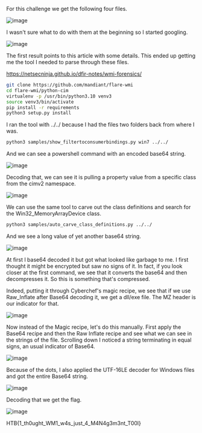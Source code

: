 For this challenge we get the following four files.

![image](https://user-images.githubusercontent.com/80063008/179469636-430babb8-2522-4e2a-891f-814a5ec88eca.png)

I wasn't sure what to do with them at the beginning so I started googling.

![image](https://user-images.githubusercontent.com/80063008/179469820-bb6f8681-07da-4cc0-a13a-03cb835cf0c5.png)

The first result points to this article with some details. This ended up getting me the tool I needed to parse through these files.

https://netsecninja.github.io/dfir-notes/wmi-forensics/

```bash
git clone https://github.com/mandiant/flare-wmi
cd flare-wmi/python-cim
virtualenv -p /usr/bin/python3.10 venv3
source venv3/bin/activate
pip install -r requirements
python3 setup.py install
```
I ran the tool with ../../ because I had the files two folders back from where I was.

```bash
python3 samples/show_filtertoconsumerbindings.py win7 ../../
```
And we can see a powershell command with an encoded base64 string.

![image](https://user-images.githubusercontent.com/80063008/179470081-bbcf89ad-b804-4526-b296-2641c8034b3b.png)

Decoding that, we can see it is pulling a property value from a specific class from the cimv2 namespace.

![image](https://user-images.githubusercontent.com/80063008/179470150-fd09157e-1396-4dec-9ff1-779b53dc2dbf.png)

We can use the same tool to carve out the class definitions and search for the Win32_MemoryArrayDevice class.

```bash
python3 samples/auto_carve_class_definitions.py ../../ 
```
And we see a long value of yet another base64 string.

![image](https://user-images.githubusercontent.com/80063008/179470364-ea87c6cd-d28c-4cc7-a135-74e30861c29e.png)

At first I base64 decoded it but got what looked like garbage to me. I first thought it might be encrypted but saw no signs of it. In fact, if you look closer at the first command, we see that it converts the base64 and then decompresses it. So this is something that's compressed.

Indeed, putting it through Cyberchef's magic recipe, we see that if we use Raw_Inflate after Base64 decoding it, we get a dll/exe file. The MZ header is our indicator for that.

![image](https://user-images.githubusercontent.com/80063008/179470803-e6e95623-a1e1-4083-8dbc-72f8f2806929.png)

Now instead of the Magic recipe, let's do this manually. First apply the Base64 recipe and then the Raw Inflate recipe and see what we can see in the strings of the file. Scrolling down I noticed a string terminating in equal signs, an usual indicator of Base64.

![image](https://user-images.githubusercontent.com/80063008/179470954-3b6dbcdc-2aa4-4692-9bc6-31cab8d07f60.png)

Because of the dots, I also applied the UTF-16LE decoder for Windows files and got the entire Base64 string.

![image](https://user-images.githubusercontent.com/80063008/179471115-025d9f2d-7f13-4039-8ff3-8f5c65d20638.png)

Decoding that we get the flag.

![image](https://user-images.githubusercontent.com/80063008/179471147-2dee2b8f-5129-434e-92d1-4d6df4428723.png)

HTB{1_th0ught_WM1_w4s_just_4_M4N4g3m3nt_T00l}
